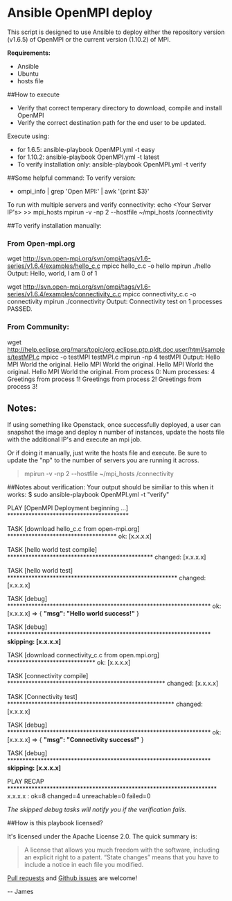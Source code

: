 # Ansible OpenMPI deploy
This script is designed to use Ansible to deploy either the repository version (v1.6.5) of OpenMPI or the current version (1.10.2) of MPI.

**Requirements:**
* Ansible
* Ubuntu
* hosts file

##How to execute
- Verify that correct temperary directory to download, compile and install OpenMPI
- Verify the correct destination path for the end user to be updated.

Execute using: 
 * for 1.6.5: ansible-playbook OpenMPI.yml -t easy 
 * for 1.10.2: ansible-playbook OpenMPI.yml -t latest 
 * To verify installation only: ansible-playbook OpenMPI.yml -t verify


##Some helpful command:
To verify version:
- ompi_info | grep 'Open MPI:' | awk '{print $3}'

To run with multiple servers and verify connectivity:
echo <Your Server IP's> >> mpi_hosts 
mpirun -v -np 2 --hostfile ~/mpi_hosts /connectivity


##To verify installation manually:
### From Open-mpi.org
wget http://svn.open-mpi.org/svn/ompi/tags/v1.6-series/v1.6.4/examples/hello_c.c
mpicc hello_c.c -o hello
mpirun ./hello
Output:    Hello, world, I am 0 of 1

wget http://svn.open-mpi.org/svn/ompi/tags/v1.6-series/v1.6.4/examples/connectivity_c.c
mpicc connectivity_c.c -o connectivity
mpirun ./connectivity
Output:    Connectivity test on 1 processes PASSED.

### From Community:
wget http://help.eclipse.org/mars/topic/org.eclipse.ptp.pldt.doc.user/html/samples/testMPI.c
mpicc -o testMPI testMPI.c
mpirun -np 4 testMPI
Output:
    Hello MPI World the original.
    Hello MPI World the original.
    Hello MPI World the original.
    Hello MPI World the original.
    From process 0: Num processes: 4
    Greetings from process 1!
    Greetings from process 2!
    Greetings from process 3!

## Notes:
If using something like Openstack, once successfully deployed, a user can snapshot the image and deploy n number of instances, update the hosts file with the additional IP's and execute an mpi job.

Or if doing it manually, just write the hosts file and execute.  Be sure to update the "np" to the number of servers you are running it across.
> mpirun -v -np 2 --hostfile ~/mpi_hosts /connectivity


##Notes about verification:
Your output should be similiar to this when it works:
$ sudo ansible-playbook OpenMPI.yml -t "verify"

PLAY [OpenMPI Deployment beginning ...] ****************************************

TASK [download hello_c.c from open-mpi.org] ************************************
ok: [x.x.x.x]

TASK [hello world test compile] ************************************************
changed: [x.x.x.x]

TASK [hello world test] ********************************************************
changed: [x.x.x.x]

TASK [debug] *******************************************************************
ok: [x.x.x.x] => {
    **"msg": "Hello world success!"**
}

TASK [debug] *******************************************************************
**skipping: [x.x.x.x]**

TASK [download connectivity_c.c from open.mpi.org] *****************************
ok: [x.x.x.x]

TASK [connectivity compile] ****************************************************
changed: [x.x.x.x]

TASK [Connectivity test] *******************************************************
changed: [x.x.x.x]

TASK [debug] *******************************************************************
ok: [x.x.x.x] => {
    **"msg": "Connectivity success!"**
}

TASK [debug] *******************************************************************
**skipping: [x.x.x.x]**

PLAY RECAP *********************************************************************
x.x.x.x               : ok=8    changed=4    unreachable=0    failed=0   

*The skipped debug tasks will notify you if the verification fails.*



##How is this playbook licensed?

It's licensed under the Apache License 2.0. The quick summary is:

> A license that allows you much freedom with the software, including an explicit right to a patent. “State changes” means that you have to include a notice in each file you modified. 

[Pull requests](https://github.com/JamesOBenson/openMPI/pulls) and [Github issues](https://github.com/JamesOBenson/openMPI/issues) are welcome!

-- James